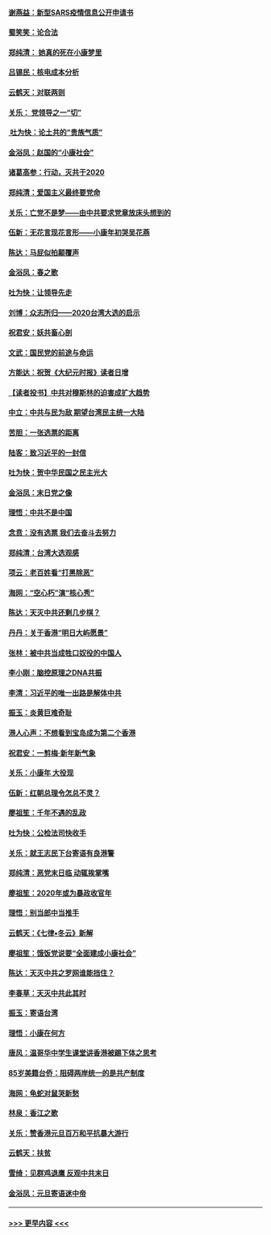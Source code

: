 #### [谢燕益：新型SARS疫情信息公开申请书](../pages/nsc993/n11808840.md?t=01220955) 
#### [蜀笑笑：论合法](../pages/nsc993/n11808064.md?t=01220955) 
#### [郑纯清： 她真的死在小康梦里](../pages/nsc993/n11806623.md?t=01220955) 
#### [吕锡民：核电成本分析](../pages/nsc993/n11806284.md?t=01220955) 
#### [云鹤天：对联两则](../pages/nsc993/n11805957.md?t=01220955) 
#### [关乐： 党领导之一“切”](../pages/nsc993/n11804505.md?t=01220955) 
#### [ 吐为快：论土共的“贵族气质”](../pages/nsc993/n11804490.md?t=01220955) 
#### [金浴凤：赵国的“小康社会”](../pages/nsc993/n11804452.md?t=01220955) 
#### [诸葛高参：行动，灭共于2020](../pages/nsc993/n11804120.md?t=01220955) 
#### [郑纯清：爱国主义最终要党命](../pages/nsc993/n11802197.md?t=01220955) 
#### [关乐：亡党不是梦——由中共要求党章放床头想到的](../pages/nsc993/n11802156.md?t=01220955) 
#### [伍新：无花言现花言形——小康年初哭吴花燕](../pages/nsc993/n11800044.md?t=01220955) 
#### [陈达：马屁似拍颠覆声](../pages/nsc993/n11800010.md?t=01220955) 
#### [金浴凤：春之歌](../pages/nsc993/n11797687.md?t=01220955) 
#### [吐为快：让领导先走](../pages/nsc993/n11797512.md?t=01220955) 
#### [刘博：众志所归——2020台湾大选的启示](../pages/nsc993/n11796878.md?t=01220955) 
#### [祝君安：妖共畜心剖](../pages/nsc993/n11794273.md?t=01220955) 
#### [文武：国民党的前途与命运](../pages/nsc993/n11794198.md?t=01220955) 
#### [方能达：祝贺《大纪元时报》读者日增](../pages/nsc993/n11793807.md?t=01220955) 
#### [【读者投书】中共对穆斯林的迫害成扩大趋势](../pages/nsc993/n11791371.md?t=01220955) 
#### [中立：中共与民为敌 期望台湾民主统一大陆](../pages/nsc993/n11790392.md?t=01220955) 
#### [苦胆：一张选票的距离](../pages/nsc993/n11788914.md?t=01220955) 
#### [陆客：致习近平的一封信](../pages/nsc993/n11788867.md?t=01220955) 
#### [吐为快：贺中华民国之民主光大](../pages/nsc993/n11788618.md?t=01220955) 
#### [金浴凤：末日党之像](../pages/nsc993/n11787475.md?t=01220955) 
#### [理悟：中共不是中国](../pages/nsc993/n11787463.md?t=01220955) 
#### [念贲：没有选票  我们去奋斗去努力](../pages/nsc993/n11787398.md?t=01220955) 
#### [郑纯清：台湾大选观感](../pages/nsc993/n11786210.md?t=01220955) 
#### [项云：老百姓看“打黑除恶”](../pages/nsc993/n11785398.md?t=01220955) 
#### [海网：“空心朽”演“核心秀”](../pages/nsc993/n11783874.md?t=01220955) 
#### [陈达：天灭中共还剩几步棋？](../pages/nsc993/n11783719.md?t=01220955) 
#### [丹丹：关于香港“明日大屿愿景”](../pages/nsc993/n11783273.md?t=01220955) 
#### [张林：被中共当成牲口奴役的中国人](../pages/nsc993/n11782397.md?t=01220955) 
#### [李小刚：脑控原理之DNA共振](../pages/nsc993/n11780962.md?t=01220955) 
#### [李清：习近平的唯一出路是解体中共](../pages/nsc993/n11780866.md?t=01220955) 
#### [振玉：炎黄巨难奇耻](../pages/nsc993/n11779632.md?t=01220955) 
#### [港人心声：不想看到宝岛成为第二个香港](../pages/nsc993/n11778817.md?t=01220955) 
#### [祝君安：一剪梅‧新年新气象](../pages/nsc993/n11776340.md?t=01220955) 
#### [关乐：小康年 大役现](../pages/nsc993/n11774213.md?t=01220955) 
#### [伍新：红朝总理令怎总不灵？](../pages/nsc993/n11770813.md?t=01220955) 
#### [廖祖笙：千年不遇的乱政](../pages/nsc993/n11770373.md?t=01220955) 
#### [吐为快：公检法司快收手](../pages/nsc993/n11770359.md?t=01220955) 
#### [关乐：就王志民下台寄语有良港警](../pages/nsc993/n11769903.md?t=01220955) 
#### [郑纯清：恶党末日临 动辄挨掌嘴](../pages/nsc993/n11769356.md?t=01220955) 
#### [廖祖笙：2020年或为暴政收官年](../pages/nsc993/n11768216.md?t=01220955) 
#### [理悟：别当郎中当推手](../pages/nsc993/n11768243.md?t=01220955) 
#### [云鹤天：《七律▪冬云》新解](../pages/nsc993/n11768204.md?t=01220955) 
#### [廖祖笙：饿饭党说要“全面建成小康社会”](../pages/nsc993/n11767482.md?t=01220955) 
#### [陈达：天灭中共之罗网谁能挡住？](../pages/nsc993/n11767465.md?t=01220955) 
#### [李春草：天灭中共此其时](../pages/nsc993/n11767452.md?t=01220955) 
#### [振玉：寄语台湾](../pages/nsc993/n11767432.md?t=01220955) 
#### [理悟：小康在何方](../pages/nsc993/n11767394.md?t=01220955) 
#### [唐风：温哥华中学生课堂讲香港被踢下体之思考](../pages/nsc993/n11766848.md?t=01220955) 
#### [85岁美籍台侨：阻碍两岸统一的是共产制度](../pages/nsc993/n11765043.md?t=01220955) 
#### [海网：龟蛇对鼠哭新愁](../pages/nsc993/n11764895.md?t=01220955) 
#### [林泉：香江之歌](../pages/nsc993/n11764415.md?t=01220955) 
#### [关乐：赞香港元旦百万和平抗暴大游行](../pages/nsc993/n11764382.md?t=01220955) 
#### [云鹤天：扶贫](../pages/nsc993/n11764245.md?t=01220955) 
#### [雪绮：见群鸡退鹰  反观中共末日](../pages/nsc993/n11762112.md?t=01220955) 
#### [金浴凤：元旦寄语迷中帝](../pages/nsc993/n11761788.md?t=01220955) 

----
#### [ >>> 更早内容 <<< ](../indexes/nsc993-earlier.md)
